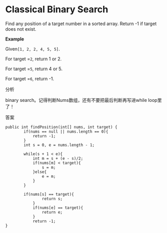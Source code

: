# Classical Binary Search

Find any position of a target number in a sorted array. Return -1 if target does not exist.

**Example**

Given`[1, 2, 2, 4, 5, 5]`.

For target =`2`, return 1 or 2.

For target =`5`, return 4 or 5.

For target =`6`, return -1.

分析

binary search。记得判断Nums数组，还有不要把最后判断再写进while loop里了！

答案

```text
public int findPosition(int[] nums, int target) {
        if(nums == null || nums.length == 0){
            return -1;
        }
        int s = 0, e = nums.length - 1;

        while(s + 1 < e){
            int m = s + (e - s)/2;
            if(nums[m] < target){
                s = m;
            }else{
                e = m;
            }
        }

        if(nums[s] == target){
                return s;
            }
            if(nums[e] == target){
                return e;
            }
            return -1;
}
```

